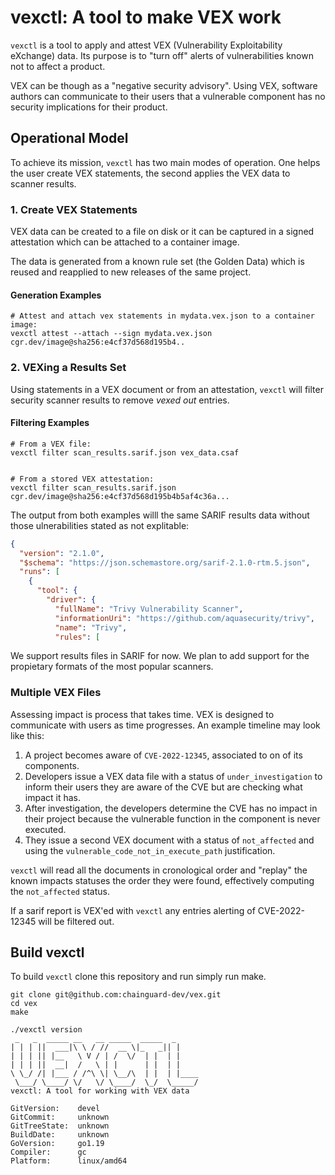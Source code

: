 # vexctl: A tool to make VEX work

`vexctl` is a tool to apply and attest VEX (Vulnerability Exploitability eXchange)
data. Its purpose is to "turn off" alerts of vulnerabilities known not to affect
a product.

VEX can be though as a "negative security advisory". Using VEX, software authors
can communicate to their users that a vulnerable component has no security
implications for their product.

## Operational Model

To achieve its mission, `vexctl` has two main modes of operation. One
helps the user create VEX statements, the second applies the VEX data
to scanner results.

### 1. Create VEX Statements

VEX data can be created to a file on disk or it can be captured in a
signed attestation which can be attached to a container image.

The data is generated from a known rule set (the Golden Data) which is
reused and reapplied to new releases of the same project.

#### Generation Examples

```
# Attest and attach vex statements in mydata.vex.json to a container image:
vexctl attest --attach --sign mydata.vex.json cgr.dev/image@sha256:e4cf37d568d195b4..

```

### 2. VEXing a Results Set

Using statements in a VEX document or from an attestation, `vexctl` will filter
security scanner results to remove _vexed out_ entries.

#### Filtering Examples

```
# From a VEX file:
vexctl filter scan_results.sarif.json vex_data.csaf


# From a stored VEX attestation:
vexctl filter scan_results.sarif.json cgr.dev/image@sha256:e4cf37d568d195b4b5af4c36a...

```

The output from both examples willl the same SARIF results data
without those ulnerabilities stated as not explitable:

```json
{
  "version": "2.1.0",
  "$schema": "https://json.schemastore.org/sarif-2.1.0-rtm.5.json",
  "runs": [
    {
      "tool": {
        "driver": {
          "fullName": "Trivy Vulnerability Scanner",
          "informationUri": "https://github.com/aquasecurity/trivy",
          "name": "Trivy",
          "rules": [

```

We support results files in SARIF for now. We plan to add support for the
propietary formats of the most popular scanners.

### Multiple VEX Files

Assessing impact is process that takes time. VEX is designed to
communicate with users as time progresses. An example timeline may look like
this:

1. A project becomes aware of `CVE-2022-12345`, associated to on of its components.
2. Developers issue a VEX data file with a status of `under_investigation` to
inform their users they are aware of the CVE but are checking what impact it has.
3. After investigation, the developers determine the CVE has no impact
in their project because the vulnerable function in the component is never executed.
4. They issue a second VEX document with a status of `not_affected` and using
the `vulnerable_code_not_in_execute_path` justification.

`vexctl` will read all the documents in cronological order and "replay" the
known impacts statuses the order they were found, effectively computing the
`not_affected` status.

If a sarif report is VEX'ed with `vexctl` any entries alerting of CVE-2022-12345
will be filtered out.

## Build vexctl

To build `vexctl` clone this repository and run simply run make.

```console
git clone git@github.com:chainguard-dev/vex.git
cd vex
make

./vexctl version
 _   _  _____ __   __ _____  _____  _
| | | ||  ___|\ \ / //  __ \|_   _|| |
| | | || |__   \ V / | /  \/  | |  | |
| | | ||  __|  /   \ | |      | |  | |
\ \_/ /| |___ / /^\ \| \__/\  | |  | |____
 \___/ \____/ \/   \/ \____/  \_/  \_____/
vexctl: A tool for working with VEX data

GitVersion:    devel
GitCommit:     unknown
GitTreeState:  unknown
BuildDate:     unknown
GoVersion:     go1.19
Compiler:      gc
Platform:      linux/amd64
```

